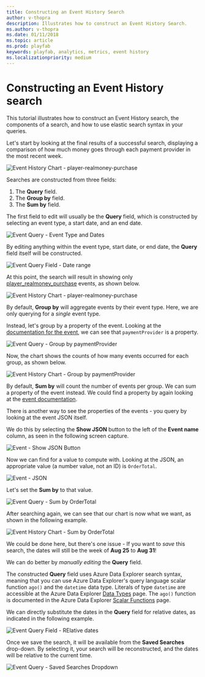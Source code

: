 ```yaml
---
title: Constructing an Event History Search
author: v-thopra
description: Illustrates how to construct an Event History Search.
ms.author: v-thopra
ms.date: 01/11/2018
ms.topic: article
ms.prod: playfab
keywords: playfab, analytics, metrics, event history
ms.localizationpriority: medium
---
```


# Constructing an Event History search

This tutorial illustrates how to construct an Event History search, the components of a search, and how to use elastic search syntax in your queries.

Let's start by looking at the final results of a successful search, displaying a comparison of how much money goes through each payment provider in the most recent week.

![Event History Chart - player-realmoney-purchase](media/tutorials/event-history-chart-player-realmoney-purchase.png)  

Searches are constructed from three fields:

1. The **Query** field.
2. The **Group by** field.
3. The **Sum by** field.

The first field to edit will usually be the **Query** field, which is constructed by selecting an event type, a start date, and an end date.

![Event Query - Event Type and Dates](media/tutorials/event-query-event-type-and-dates.png)  

By editing anything within the event type, start date, or end date, the **Query** field itself will be constructed.

![Event Query Field - Date range](media/tutorials/event-query-auto-populate1.png)  

At this point, the search will result in showing only [player_realmoney_purchase](../../../api-references/events/player-realmoney-purchase.md) events, as shown below.

![Event History Chart - player-realmoney-purchase](media/tutorials/event-history-chart-player-realmoney-purchase.png)  

By default, **Group by** will aggregate events by their event type. Here, we are only querying for a *single* event type.

Instead, let's group by a property of the event. Looking at the [documentation for the event](../../../api-references/events/player-realmoney-purchase.md), we can see that `paymentProvider` is a property.

![Event Query - Group by paymentProvider](media/tutorials/event-query-group-by-paymentprovider.png)  

Now, the chart shows the counts of how many events occurred for each group, as shown below.

![Event History Chart - Group by paymentProvider](media/tutorials/event-history-chart-group-by-paymentprovider.png)  

By default, **Sum by** will count the number of events per group. We can sum a property of the event instead. We could find a property by again looking at the [event documentation](../../../api-references/events/player-realmoney-purchase.md).

There is another way to see the properties of the events - you query by looking at the event JSON itself.

We do this by selecting the **Show JSON** button to the left of the **Event name** column, as seen in the following screen capture.

![Event - Show JSON Button](media/tutorials/event-show-json-button.png)  

Now we can find for a value to compute with. Looking at the JSON, an appropriate value (a number value, not an ID) is `OrderTotal`.

![Event - JSON](media/tutorials/event-json.png)  

Let's set the **Sum by** to that value.

![Event Query - Sum by OrderTotal](media/tutorials/event-query-sum-by-ordertotal.png)  

After searching again, we can see that our chart is now what we want, as shown in the following example.

![Event History Chart - Sum by OrderTotal](media/tutorials/event-history-chart-sum-by-ordertotal.png)  

We could be done here, but there's one issue - If you want to *save* this search, the dates will still be the week of **Aug 25** to **Aug 31**!

We can do better by *manually editing* the **Query** field.

The constructed **Query** field uses Azure Data Explorer search syntax, meaning that you can use Azure Data Explorer's query language scalar function `ago()` and the `datetime` data type. Literals of type `datetime` are accessible at the Azure Data Explorer [Data Types](https://docs.microsoft.com/azure/kusto/query/scalar-data-types/datetime) page. The `ago()` function is documented in the Azure Data Explorer [Scalar Functions](https://docs.microsoft.com/azure/kusto/query/agofunction) page.

We can directly substitute the dates in the **Query** field for relative dates, as indicated in the following example.

![Event Query Field - RElative dates](media/tutorials/event-query-ago-7d.png)  

Once we save the search, it will be available from the **Saved Searches** drop-down. By selecting it, your search will be reconstructed, and the dates will be relative to the current time.

![Event Query - Saved Searches Dropdown](media/tutorials/event-query-saved-searches-dropdown.png)  
